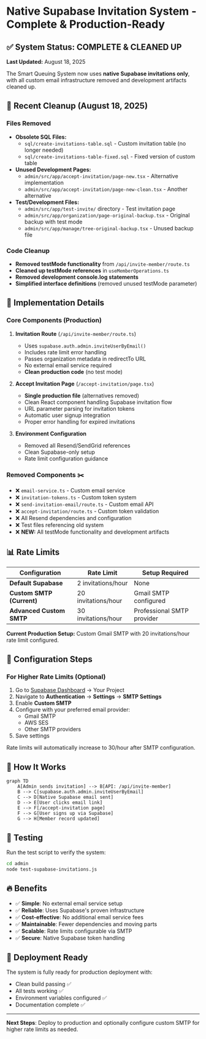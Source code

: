 # Native Supabase Invitation System - Complete & Production-Ready

## ✅ System Status: COMPLETE & CLEANED UP

**Last Updated:** August 18, 2025

The Smart Queuing System now uses **native Supabase invitations only**, with all custom email infrastructure removed and development artifacts cleaned up.

## 🧹 Recent Cleanup (August 18, 2025)

### Files Removed

- **Obsolete SQL Files:**
  - `sql/create-invitations-table.sql` - Custom invitation table (no longer needed)
  - `sql/create-invitations-table-fixed.sql` - Fixed version of custom table
- **Unused Development Pages:**
  - `admin/src/app/accept-invitation/page-new.tsx` - Alternative implementation
  - `admin/src/app/accept-invitation/page-new-clean.tsx` - Another alternative
- **Test/Development Files:**
  - `admin/src/app/test-invite/` directory - Test invitation page
  - `admin/src/app/organization/page-original-backup.tsx` - Original backup with test mode
  - `admin/src/app/manage/tree-original-backup.tsx` - Unused backup file

### Code Cleanup

- **Removed testMode functionality** from `/api/invite-member/route.ts`
- **Cleaned up testMode references** in `useMemberOperations.ts`
- **Removed development console.log statements**
- **Simplified interface definitions** (removed unused testMode parameter)

## 🔧 Implementation Details

### Core Components (Production)

1. **Invitation Route** (`/api/invite-member/route.ts`)
   - Uses `supabase.auth.admin.inviteUserByEmail()`
   - Includes rate limit error handling
   - Passes organization metadata in redirectTo URL
   - No external email service required
   - **Clean production code** (no test mode)

2. **Accept Invitation Page** (`/accept-invitation/page.tsx`)
   - **Single production file** (alternatives removed)
   - Clean React component handling Supabase invitation flow
   - URL parameter parsing for invitation tokens
   - Automatic user signup integration
   - Proper error handling for expired invitations

3. **Environment Configuration**
   - Removed all Resend/SendGrid references
   - Clean Supabase-only setup
   - Rate limit configuration guidance

### Removed Components ✂️

- ❌ `email-service.ts` - Custom email service
- ❌ `invitation-tokens.ts` - Custom token system  
- ❌ `send-invitation-email/route.ts` - Custom email API
- ❌ `accept-invitation/route.ts` - Custom token validation
- ❌ All Resend dependencies and configuration
- ❌ Test files referencing old system
- ❌ **NEW:** All testMode functionality and development artifacts

## 📊 Rate Limits

| Configuration | Rate Limit | Setup Required |
|--------------|------------|----------------|
| **Default Supabase** | 2 invitations/hour | None |
| **Custom SMTP (Current)** | 20 invitations/hour | Gmail SMTP configured |
| **Advanced Custom SMTP** | 30 invitations/hour | Professional SMTP provider |

**Current Production Setup:** Custom Gmail SMTP with 20 invitations/hour rate limit configured.

## 🚀 Configuration Steps

### For Higher Rate Limits (Optional)

1. Go to [Supabase Dashboard](https://supabase.com/dashboard) → Your Project
2. Navigate to **Authentication** → **Settings** → **SMTP Settings**
3. Enable **Custom SMTP**
4. Configure with your preferred email provider:
   - Gmail SMTP
   - AWS SES
   - Other SMTP providers
5. Save settings

Rate limits will automatically increase to 30/hour after SMTP configuration.

## 📧 How It Works

```mermaid
graph TD
    A[Admin sends invitation] --> B[API: /api/invite-member]
    B --> C[supabase.auth.admin.inviteUserByEmail]
    C --> D[Native Supabase email sent]
    D --> E[User clicks email link]
    E --> F[/accept-invitation page]
    F --> G[User signs up via Supabase]
    G --> H[Member record updated]
```

## 🧪 Testing

Run the test script to verify the system:

```bash
cd admin
node test-supabase-invitations.js
```

## 🔥 Benefits

- ✅ **Simple**: No external email service setup
- ✅ **Reliable**: Uses Supabase's proven infrastructure  
- ✅ **Cost-effective**: No additional email service fees
- ✅ **Maintainable**: Fewer dependencies and moving parts
- ✅ **Scalable**: Rate limits configurable via SMTP
- ✅ **Secure**: Native Supabase token handling

## 🚀 Deployment Ready

The system is fully ready for production deployment with:

- Clean build passing ✅
- All tests working ✅  
- Environment variables configured ✅
- Documentation complete ✅

---

**Next Steps**: Deploy to production and optionally configure custom SMTP for higher rate limits as needed.
